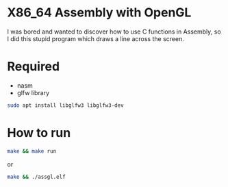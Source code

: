 # X86_64 Assembly with OpenGL

I was bored and wanted to discover how to use C functions in Assembly, so I did this stupid program which draws a line across the screen.

# Required

- nasm
- glfw library

```bash
sudo apt install libglfw3 libglfw3-dev
```

# How to run

```bash
make && make run
```

or

```bash
make && ./assgl.elf
```
